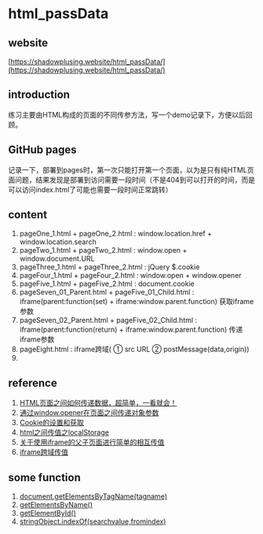 # html_passData

## website
  [https://shadowplusing.website/html_passData/](https://shadowplusing.website/html_passData/)
## introduction

  练习主要由HTML构成的页面的不同传参方法，写一个demo记录下，方便以后回顾。

## GitHub pages

  记录一下，部署到pages时，第一次只能打开第一个页面，以为是只有纯HTML页面问题，结果发现是部署到访问需要一段时间（不是404到可以打开的时间，而是可以访问index.html了可能也需要一段时间正常跳转）

## content

1. pageOne_1.html + pageOne_2.html : window.location.href + window.location.search
2. pageTwo_1.html + pageTwo_2.html : window.open + window.document.URL
3. pageThree_1.html + pageThree_2.html : jQuery $.cookie
4. pageFour_1.html + pageFour_2.html : window.open + window.opener
5. pageFive_1.html + pageFive_2.html : document.cookie 
6. pageSeven_01_Parent.html + pageFive_01_Child.html : iframe(parent:function(set) + iframe:window.parent.function) 获取iframe参数
7. pageSeven_02_Parent.html + pageFive_02_Child.html : iframe(parent:function(return) + iframe:window.parent.function) 传递iframe参数
8. pageEight.html : iframe跨域( ① src URL ② postMessage(data,origin))
9. 

## reference

1. [HTML页面之间如何传递数据，超简单，一看就会！](https://blog.csdn.net/qq_45850095/article/details/117758342)
2. [通过window.opener在页面之间传递对象参数](https://blog.csdn.net/weixin_34218579/article/details/92464116)
3. [Cookie的设置和获取](https://blog.csdn.net/u010081518/article/details/78800823)
4. [html之间传值之localStorage](https://blog.csdn.net/Leo_01169/article/details/86713654)
5. [关于使用iframe的父子页面进行简单的相互传值](https://www.cnblogs.com/zhongxiaoyou/p/11344939.html)
6. [iframe跨域传值](https://blog.csdn.net/qq_40591925/article/details/125385115)

## some function

1. [document.getElementsByTagName(tagname)](https://www.w3school.com.cn/jsref/met_doc_getelementsbytagname.asp)
2. [getElementsByName()](https://www.w3school.com.cn/jsref/met_doc_getelementsbyname.asp)
3. [getElementById()](https://www.w3school.com.cn/jsref/met_doc_getelementbyid.asp)
4. [stringObject.indexOf(searchvalue,fromindex)](https://www.w3school.com.cn/jsref/jsref_indexOf.asp)
